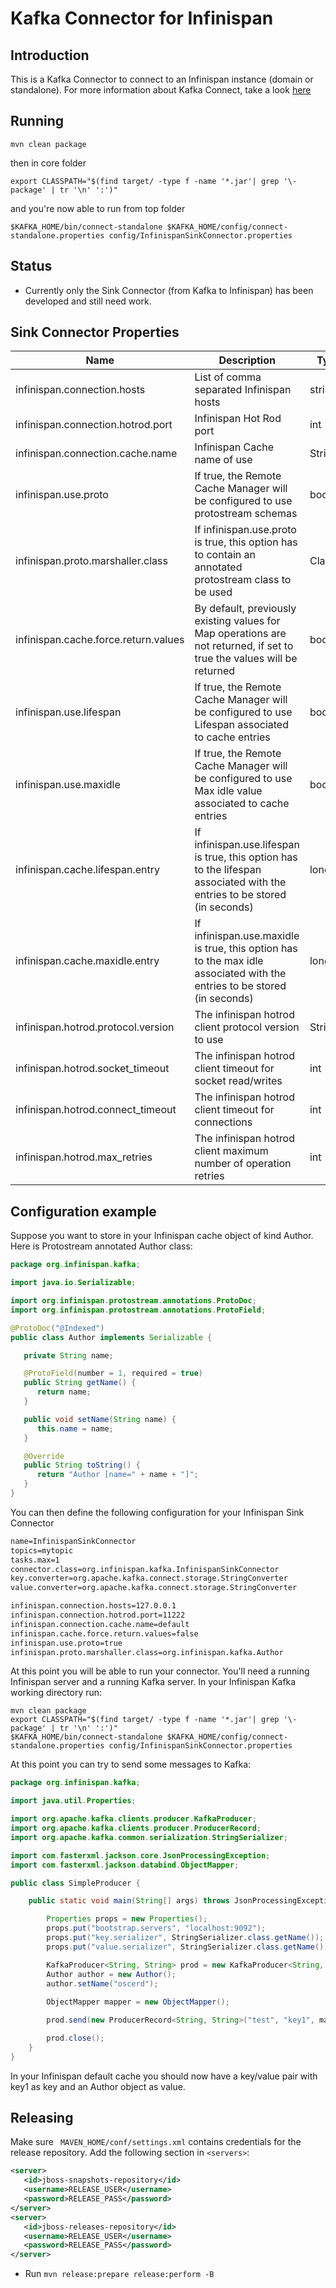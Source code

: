 # Kafka Connector for Infinispan

## Introduction

This is a Kafka Connector to connect to an Infinispan instance (domain or standalone). For more information about Kafka Connect, take a look [here](http://kafka.apache.org/documentation/#connect)

## Running

```
mvn clean package
```

then in core folder

```
export CLASSPATH="$(find target/ -type f -name '*.jar'| grep '\-package' | tr '\n' ':')"
```
and you're now able to run from top folder

```
$KAFKA_HOME/bin/connect-standalone $KAFKA_HOME/config/connect-standalone.properties config/InfinispanSinkConnector.properties
```

## Status

- Currently only the Sink Connector (from Kafka to Infinispan) has been developed and still need work.

## Sink Connector Properties

| Name                                 | Description                                                                                                               | Type    | Default                  | Importance |
|--------------------------------------|---------------------------------------------------------------------------------------------------------------------------|-------- |------------------------- |------------|
| infinispan.connection.hosts          | List of comma separated Infinispan hosts                                                                                  | string  | localhost                | high       |
| infinispan.connection.hotrod.port    | Infinispan Hot Rod port                                                                                                   | int     | 11222                    | high       |
| infinispan.connection.cache.name     | Infinispan Cache name of use                                                                                              | String  | default                  | medium     |
| infinispan.use.proto                 | If true, the Remote Cache Manager will be configured to use protostream schemas                                           | boolean | false                    | medium     |
| infinispan.proto.marshaller.class    | If infinispan.use.proto is true, this option has to contain an annotated protostream class to be used                     | Class   | String.class             | medium     |
| infinispan.cache.force.return.values | By default, previously existing values for Map operations are not returned, if set to true the values will be returned    | boolean | false                    | low        |
| infinispan.use.lifespan              | If true, the Remote Cache Manager will be configured to use Lifespan associated to cache entries                          | boolean | false                    | low        |
| infinispan.use.maxidle               | If true, the Remote Cache Manager will be configured to use Max idle value associated to cache entries                    | boolean | false                    | low        |
| infinispan.cache.lifespan.entry      | If infinispan.use.lifespan is true, this option has to the lifespan associated with the entries to be stored (in seconds) | long    | false                    | low        |
| infinispan.cache.maxidle.entry       | If infinispan.use.maxidle is true, this option has to the max idle associated with the entries to be stored (in seconds)  | long    | false                    | low        |
| infinispan.hotrod.protocol.version   | The infinispan hotrod client protocol version to use                                                                      | String  | DEFAULT_PROTOCOL_VERSION | low        |
| infinispan.hotrod.socket_timeout     | The infinispan hotrod client timeout for socket read/writes                                                               | int     | 5000                     | low        |
| infinispan.hotrod.connect_timeout    | The infinispan hotrod client timeout for connections                                                                      | int     | 5000                     | low        |
| infinispan.hotrod.max_retries        | The infinispan hotrod client maximum number of operation retries                                                          | int     | 5                        | low        |

## Configuration example

Suppose you want to store in your Infinispan cache object of kind Author. Here is Protostream annotated Author class:

```java
package org.infinispan.kafka;

import java.io.Serializable;

import org.infinispan.protostream.annotations.ProtoDoc;
import org.infinispan.protostream.annotations.ProtoField;

@ProtoDoc("@Indexed")
public class Author implements Serializable {

   private String name;

   @ProtoField(number = 1, required = true)
   public String getName() {
      return name;
   }

   public void setName(String name) {
      this.name = name;
   }

   @Override
   public String toString() {
      return "Author [name=" + name + "]";
   }
}
```

You can then define the following configuration for your Infinispan Sink Connector

```txt
name=InfinispanSinkConnector
topics=mytopic
tasks.max=1
connector.class=org.infinispan.kafka.InfinispanSinkConnector
key.converter=org.apache.kafka.connect.storage.StringConverter
value.converter=org.apache.kafka.connect.storage.StringConverter

infinispan.connection.hosts=127.0.0.1
infinispan.connection.hotrod.port=11222
infinispan.connection.cache.name=default
infinispan.cache.force.return.values=false
infinispan.use.proto=true
infinispan.proto.marshaller.class=org.infinispan.kafka.Author
```

At this point you will be able to run your connector. You'll need a running Infinispan server and a running Kafka server. In your Infinispan Kafka working directory run:

```
mvn clean package
export CLASSPATH="$(find target/ -type f -name '*.jar'| grep '\-package' | tr '\n' ':')"
$KAFKA_HOME/bin/connect-standalone $KAFKA_HOME/config/connect-standalone.properties config/InfinispanSinkConnector.properties
```

At this point you can try to send some messages to Kafka:

```java
package org.infinispan.kafka;

import java.util.Properties;

import org.apache.kafka.clients.producer.KafkaProducer;
import org.apache.kafka.clients.producer.ProducerRecord;
import org.apache.kafka.common.serialization.StringSerializer;

import com.fasterxml.jackson.core.JsonProcessingException;
import com.fasterxml.jackson.databind.ObjectMapper;

public class SimpleProducer {

    public static void main(String[] args) throws JsonProcessingException {

        Properties props = new Properties();
        props.put("bootstrap.servers", "localhost:9092");
        props.put("key.serializer", StringSerializer.class.getName());
        props.put("value.serializer", StringSerializer.class.getName());

        KafkaProducer<String, String> prod = new KafkaProducer<String, String>(props);
        Author author = new Author();
        author.setName("oscerd");
        
        ObjectMapper mapper = new ObjectMapper();

        prod.send(new ProducerRecord<String, String>("test", "key1", mapper.writeValueAsString(author)));

        prod.close();
    }
}
```

In your Infinispan default cache you should now have a key/value pair with key1 as key and an Author object as value.

## Releasing

Make sure ``` MAVEN_HOME/conf/settings.xml``` contains credentials for the release repository. Add the following section in ```<servers>```:

```xml
<server>
   <id>jboss-snapshots-repository</id>
   <username>RELEASE_USER</username>
   <password>RELEASE_PASS</password>
</server>
<server>
   <id>jboss-releases-repository</id>
   <username>RELEASE_USER</username>
   <password>RELEASE_PASS</password>
</server>
```

* Run ```mvn release:prepare release:perform -B```


